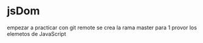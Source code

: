 # jsDom

empezar a practicar con git remote
se crea la rama master para 
1 provor los elemetos de JavaScript
